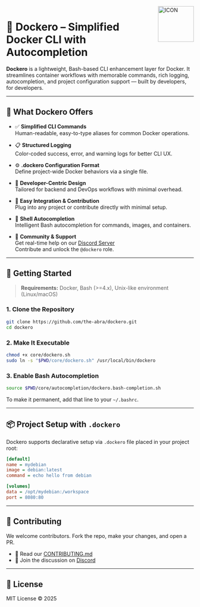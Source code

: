<img width="96" align="right" src="https://temelyus.github.io/images/dockero.png" alt="ICON">

# 🚀 Dockero – Simplified Docker CLI with Autocompletion

**Dockero** is a lightweight, Bash-based CLI enhancement layer for Docker. It streamlines container workflows with memorable commands, rich logging, autocompletion, and project configuration support — built by developers, for developers.

---

## 🔧 What Dockero Offers

- ✅ **Simplified CLI Commands**  
  Human-readable, easy-to-type aliases for common Docker operations.

- 📋 **Structured Logging**  
  Color-coded success, error, and warning logs for better CLI UX.

- ⚙️ **.dockero Configuration Format**  
  Define project-wide Docker behaviors via a single file.

- 🤝 **Developer-Centric Design**  
  Tailored for backend and DevOps workflows with minimal overhead.

- 🧩 **Easy Integration & Contribution**  
  Plug into any project or contribute directly with minimal setup.

- 🔄 **Shell Autocompletion**  
  Intelligent Bash autocompletion for commands, images, and containers.

- 💬 **Community & Support**  
  Get real-time help on our [Discord Server](https://discord.gg/PXQQdpKNdc)  
  Contribute and unlock the `@dockero` role.

---

## 🚀 Getting Started

> **Requirements:** Docker, Bash (>=4.x), Unix-like environment (Linux/macOS)

### 1. Clone the Repository

```bash
git clone https://github.com/the-abra/dockero.git
cd dockero
```

### 2. Make It Executable

```bash
chmod +x core/dockero.sh
sudo ln -s "$PWD/core/dockero.sh" /usr/local/bin/dockero
```

### 3. Enable Bash Autocompletion

```bash
source $PWD/core/autocompletion/dockero.bash-completion.sh
```

To make it permanent, add that line to your `~/.bashrc`.

---

## 📦 Project Setup with `.dockero`

Dockero supports declarative setup via `.dockero` file placed in your project root:

```ini
[default]
name = mydebian
image = debian:latest
command = echo hello from debian

[volumes]
data = /opt/mydebian:/workspace
port = 8080:80
```

---

## 🤝 Contributing

We welcome contributors. Fork the repo, make your changes, and open a PR.

- 📄 Read our [CONTRIBUTING.md](docs/CONTRIBUTING.md)
- 📢 Join the discussion on [Discord](https://discord.gg/PXQQdpKNdc)

---

## 📜 License

MIT License © 2025
